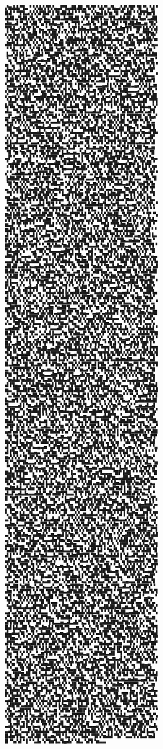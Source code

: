 ▞▆▟▟▞▜▃▝▝▞▟▞▞▛▞▄▃▛▜▄▟▉▟▉▃▜▞▛▝▟▞▚▞▙▃▞▟▚▜▛▝█▝▚▝▟▝▉▟▝▝▜▜▃▞▞▞▟▜▙▛▐▝▊▟▉▟▟▝▝▝▜▃▝▞▅▟▐▞▆▝▉▝▚▟▉▝▝▟▜▜▅▜▟▟▊▃▜▟▊▞▙▝▄▞▙▃▚▟▉▃▙▟█▟▊▝▞▛▐▟█▜▚▃▜▜▃▟▟▟▊▟▃▜▄▞▃▟█▟▅▃▟▝▚▟▝▟▊▝▄▜▜▟▄▃▅▝▚▝▜▜▝▃▟▞▙▝▐▟▊▝█▟▝▝▊▟█▟▆▃▅▝▉▞▜▜▟▃▞▟▞▛▐▞▚▃▝▃▙▃▜▝▃▝▞▛▐▟▅▃▙▟▊▜▄▞▛▃▙▟▆▜▜▝▜▛▐▟▞▞▟▞▃▜▃▞▄▝▆▟▉▝▐▜▞▟█▞▝▝▞▝▛▝▐▝▞▝▅▝▜▜▟▃▚▝▅▞▝▃▄▝▚▞▜▛▇▞▝▞▛▟▚▜▄▜▛▞▜▞▄▝▟▜▝▃▝▟█▟▆▟▟▝▜▟▉▟▚▟▉▃▆▃▞▝▉▞▜▃▟▟█▞▅▟▇▜▟▃▟▞▙▝▞▃▜▝▜▞▅▟▉▝▉▜▜▞▞▞▚▜▛▟█▟▃▞▃▝▟▝█▟▉▝▛▝▝▞▄▃▝▝▟▃▝▞▃▝▞▝▊▞▙▟▊▝▅▜▚▃▛▃▟▟▆▞▝▜▞▟▞▝▛▟▚▝▚▃▅▞▃▃▝▞▅▝▐▃▞▟▐▟▐▃▝▟█▟▝▜▄▟█▜▃▝▝▜▃▞▟▜▃▟▆▟▝▜▅▞▙▟▚▟▜▝▟▟▇▜▟▟▇▝▄▝▊▝▟▃▅▟▛▃▄▃▆▜▙▝▐▃▛▞▜▟▚▟█▞▞▝▃▝▟▜▙▜▄▜▃▃▜▞▚▝▐▃▆▝▅▝▄▝▜▜▞▃▙▞▆▃▞▃▝▜▟▜▙▟▛▟▆▞▜▝▚▟▆▝▄▝▚▟▅▟▚▟█▝▊▞▜▝▚▜▝▟▅▞▃▟▟▟▟▝▛▝▊▟▛▟▐▃▟▝█▃▚▜▜▜▟▞▜▞▅▞▅▞▚▃▚▃▙▞▆▟▛▞▅▜▛▟▝▞▄▞▃▟▊▞▜▞▄▞▙▟▛▞▜▃▜▟▇▞▟▜▜▟▟▟▇▝▉▃▃▃▞▟▊▝▛▞▄▜▙▃▃▝▐▟▊▜▞▝▞▝▝▜▛▟▊▝▛▃▞▜▅▃▞▝▆▟█▟▚▞▃▟▊▜▝▝▆▟▆▞▃▝▆▜▛▟▆▜▚▟▇▃▟▞▆▜▄▞▆▝▇▟▉▞▅▛▐▝▊▝▐▜▅▜▅▝▃▃▄▟▐▝▞▟▚▟▉▃▄▞▞▟▐▃▆▞▅▟▚▜▟▟▚▟▆▝▄▞▅▜▅▞▄▜▝▞▆▞▞▝▟▃▆▝█▛▐▞▙▃▜▟█▃▃▃▞▝▄▜▚▝▞▃▄▞▞▝█▟▝▃▃▟▉▃▙▃▆▞▟▜▙▜▅▃▟▝▄▟▝▝▞▃▞▃▛▜▄▟▇▃▟▜▛▜▛▟▊▝▟▃▛▝█▜▜▃▞▜▜▝▊▞▃▜▛▟▛▞▞▝▞▜▙▞▟▛▐▜▃▟▐▟▐▜▝▝▆▃▙▟▊▝▜▜▙▜▙▝▅▟▄▃▆▝▃▞▝▟▜▜▝▝▉▃▙▟▊▝▉▜▞▝▞▜▝▝▐▝▚▜▙▟▄▜▃▜▟▃▄▝▞▟▃▝▜▞▟▛▐▟▄▞▆▜▚▃▝▝▜▞▆▟▆▝▇▜▃▃▟▃▛▝▅▃▅▝▝▟▜▟▞▃▟▞▃▟▜▃▛▃▄▟▐▜▅▟▊▟▚▝▛▜▟▝▝▟▟▜▜▞▞▟▞▝▉▟▆▜▝▞▅▟▐▜▝▜▛▛▇▝▄▜▄▞▜▃▛▞▛▞▞▜▄▟▆▃▚▞▃▃▙▜▄▟▅▃▆▞▚▟▚▝▊▝▅▝▇▞▞▟▊▝▅▜▛▝▚▜▞▃▜▟▚▃▞▝▞▞▚▜▅▟▃▟▃▃▄▝▚▞▝▟▝▟▄▜▃▟▚▟▞▝▉▞▞▟▞▜▅▃▜▝▅▟▉▜▝▜▄▝█▞▜▟▃▃▟▃▚▃▞▃▚▞▝▝▟▃▃▃▛▜▜▜▟▝▞▜▅▟▝▜▚▞▙▟▄▞▅▃▟▜▙▞▞▞▜▃▟▝▜▞▜▛▇▝█▟▝▟▊▞▝▃▟▝▉▃▅▝▆▞▅▜▅▝▐▟▝▃▞▟▜▞▝▞▃▟▛▟▐▃▟▃▃▟▝▃▃▞▛▜▞▜▃▞▚▃▞▞▆▃▅▝▉▝▃▜▜▝▟▜▜▝▊▜▚▟▉▃▄▃▙▞▟▟▜▟▄▝█▃▛▜▜▝▆▛▇▟▟▜▅▃▜▃▛▝▃▝▟▃▆▃▅▞▆▝▅▝▚▜▟▝▞▟▇▝▆▃▅▝▊▝▆▝▆▞▜▃▛▝█▞▛▟▅▛▐▃▙▃▅▃▚▟▃▞▅▝▚▜▙▟▝▛▇▜▃▟▊▝▞▞▚▝▉▃▛▝▃▃▝▝▟▝▝▝▞▟▜▜▛▝▛▃▄▃▙▝▐▝█▝▊▞▄▟▜▟▇▜▛▟▇▃▛▞▆▞▞▝▅▃▝▃▟▟▛▃▆▜▅▝▄▃▞▃▃▟▇▝▉▟▆▛▇▞▃▝▟▟▆▜▚▟▆▜▙▃▃▞▅▟▚▝▛▟▉▝▝▝▊▜▄▜▞▃▚▞▛▞▅▟▄▝▊▜▄▃▃▛▇▟█▞▝▞▜▃▝▝█▞▛▃▙▜▛▝▄▛▐▟▝▞▛▞▝▃▟▟▆▃▟▞▆▜▜▜▟▜▄▟▝▃▃▞▞▃▞▃▝▃▜▞▙▝▟▜▙▟▞▝▉▜▄▜▙▞▄▝▛▝▐▟▇▟▛▟▄▞▃▟▜▝▇▛▐▞▅▃▝▝▛▞▜▟▛▃▃▞▆▜▅▟█▞▆▃▜▟▐▞▃▃▝▜▙▝▊▝▇▝▆▝▞▞▚▟▜▞▛▝▛▟█▃▆▝▟▝▅▜▟▝▆▃▆▞▞▟▝▞▚▟▟▃▄▛▇▝▅▟▜▞▙▃▝▞▟▜▞▞▄▃▆▞▙▞▙▃▅▟▃▝▃▛▐▞▃▝▟▞▟▝▟▞▃▃▚▃▃▝▆▞▃▞▝▟▜▝▛▝▜▝▝▝▛▟▟▝▉▟▜▟▛▞▅▝▐▃▟▜▜▟▆▝▛▃▆▞▅▟▐▟▇▟▛▜▃▜▜▝▟▞▚▝▜▜▙▟▆▞▙▛▇▜▚▜▙▜▝▟▅▃▄▝▊▝▞▞▚▟▊▞▙▟▝▜▜▞▞▟▃▞▅▟▞▞▝▟▐▜▃▝▇▟▆▝▆▝▝▃▃▟▟▝▉▜▝▝▄▃▟▞▆▝▛▜▟▟▇▟▅▜▄▞▅▜▃▃▚▃▄▞▛▃▚▜▚▝▜▞▛▞▛▃▙▝▆▞▙▝▇▞▜▜▜▝▟▛▐▝▟▟▝▜▜▃▝▜▝▞▞▃▟▜▞▜▃▟▚▞▞▜▝▝▆▟▐▟▊▟▅▝▄▟▟▟▛▟▊▝▇▟▅▃▛▜▛▟▟▝▚▞▞▞▞▟▇▟█▃▜▞▛▃▟▃▝▝▛▝▚▞▛▞▚▜▃▟▆▟▚▜▚▟▆▝▝▞▄▜▄▜▄▃▅▞▄▞▞▜▟▝▊▝▟▟▜▃▞▟▐▞▝▟▚▜▟▃▆▃▛▝▛▝▛▝▝▃▃▃▛▜▟▝▝▞▆▛▐▞▛▞▄▝▝▃▃▝▜▟▝▜▜▟▇▟▇▞▟▝▚▝▉▝▇▟▜▝▐▃▅▟▇▞▞▞▚▃▄▝▅▞▄▛▐▜▞▛▇▝▐▝▞▃▜▟▄▝▇▃▞▟▄▟▞▃▝▟█▝▝▟▝▝▆▝▟▞▚▟▐▝▄▟▆▝█▝▝▞▚▞▚▞▝▟█▜▄▜▞▞▙▝▛▟▞▞▟▟▛▃▄▜▚▟▐▃▛▞▞▟▝▜▞▃▞▜▞▝▃▟▆▃▟▜▝▃▛▟▐▟█▝▊▜▟▜▛▝▞▟▞▜▙▃▅▟▅▞▜▟▆▝▇▛▐▟█▟▟▝▇▜▝▝▃▜▞▟▅▞▆▟▝▟█▟▝▜▃▃▙▝▅▟▐▝▚▟▉▃▄▝▚▃▜▞▜▜▝▜▟▃▟▞▚▝▝▃▞▜▛▞▜▃▃▃▄▟▇▜▝▜▝▝▚▟▝▝▆▝▚▟▜▞▝▝▆▟▇▞▞▞▛▝█▟▇▟▜▝▃▃▄▝▊▃▞▝▚▝▊▟▇▜▝▛▐▜▙▃▜▟▝▃▄▜▛▟▝▟▐▟▟▞▙▟▞▃▙▞▄▃▃▃▛▟▜▃▚▃▆▟▛▝▜▝▐▝▛▟▆▟▃▝▇▟▇▞▜▝▛▟▟▞▄▞▝▜▙▛▐▟▜▝▇▝▞▞▙▟▊▟▊▃▟▜▚▃▄▟▄▜▜▜▞▝▅▞▝▞▙▝▆▟▉▝▅▟▞▝▇▃▙▟▅▟▚▃▛▝█▜▞▃▚▟▉▟▉▃▚▜▜▜▄▝▊▃▚▟▅▞▅▝▉▃▝▃▆▝▟▃▝▟█▜▄▞▃▝▚▟▄▟▉▝▊▞▟▟▜▟▊▞▟▟█▝▛▃▞▟▛▞▅▟▉▃▛▜▛▃▜▜▚▟▟▟▜▝▃▃▝▞▛▟▇▞▅▜▄▟▅▜▅▞▛▜▅▟▐▃▃▝▞▝▐▝▝▛▇▜▙▟▅▝▄▝▞▟▝▞▛▞▝▟▟▝▟▟▇▟▃▜▞▜▃▟█▟▝▛▇▜▙▝▛▞▅▝▞▝▃▟▃▟▝▜▚▃▟▞▚▞▜▝▝▃▞▟▇▝▃▜▚▜▃▝▃▃▟▞▆▝▐▝▇▃▜▟█▞▅▜▚▝▊▝▉▟▞▝▃▝▚▟▃▞▟▟▐▞▄▟▉▟▇▟▝▜▃▟▞▃▞▞▚▃▄▟▞▝▃▝▚▟█▜▄▟▝▟▚▞▚▞▞▝▚▝▞▝▟▝▆▞▟▟▛▞▞▞▟▛▇▜▃▜▛▟█▜▅▟█▞▚▝▊▟▅▝▆▟▞▜▄▟▊▝▝▞▅▟▚▝▚▞▄▟▞▟▅▃▙▞▅▞▃▝▉▝▉▝▄▟▞▝▟▞▅▜▃▃▝▝▊▜▞▝▃▝▄▟▇▜▜▝▞▜▃▜▚▞▄▟▆▝▅▟▉▜▃▃▝▟▊▞▛▝▆▝▚▝▉▟▃▝▜▜▞▜▟▃▜▜▚▟▜▞▅▝▊▟▐▜▅▃▞▟▞▟▊▃▄▟▊▜▛▝▊▟▄▃▝▃▄▞▃▟▟▟▜▝▉▝▊▜▝▟▆▞▅▟█▞▚▜▙▃▚▟▜▜▜▟▛▟▝▞▞▟▄▟▚▝▇▞▞▞▃▃▛▟█▞▟▟▃▃▝▞▙▞▃▞▜▝▟▟▚▞▃▝▇▛▇▃▚▜▃▃▝▞▆▟▄▞▆▃▞▜▄▝▚▝▟▜▞▃▚▜▅▃▚▃▃▝▝▞▞▃▜▝▃▃▚▃▄▟▅▛▐▟▛▝▅▝▝▜▝▃▃▟▛▝▐▃▞▜▄▟▜▞▜▟▝▟▚▞▙▞▟▃▙▝▃▝▅▟▟▟▟▝▉▟▜▝▃▝▆▝▛▃▝▃▚▟▐▃▃▞▆▝▛▟▅▃▛▝▆▝▄▞▛▝▞▟▄▝▟▞▞▃▝▟▟▟▞▛▇▟▊▝▜▝▄▜▝▝▃▞▃▜▄▜▝▝▃▝▚▟▅▜▞▟▉▝▛▞▞▃▝▞▙▝▅▃▄▞▚▜▚▛▐▜▟▝▉▞▃▟▉▝▟▜▞▟▜▝▛▝▜▝▇▟▚▜▞▟▉▃▚▞▞▜▜▃▝▝▊▟▝▞▜▃▟▜▟▝█▛▐▝▜▛▐▞▅▜▞▜▞▝▇▟▉▃▅▟▛▃▜▜▙▟▟▞▟▃▚▟▞▝▜▜▝▜▄▜▝▃▞▝▞▃▜▟▐▜▜▜▟▝▚▃▙▟▊▝▞▜▟▝▉▜▛▜▅▞▆▃▄▜▙▟▃▜▄▝█▜▜▞▙▜▛▞▞▟▜▞▚▜▚▜▙▜▚▝▉▜▄▜▜▃▚▟▞▞▃▜▃▟▐▃▛▞▝▃▝▟▞▃▙▟▃▝▟▟▜▃▆▟▅▟▇▃▃▟▆▃▚▟▉▃▙▟▞▝█▝▉▃▆▞▜▝▟▜▅▞▆▝▜▞▞▟▜▜▚▟▐▜▙▝▃▟▟▞▝▜▅▞▜▝▄▝▉▜▜▃▝▟▜▜▜▜▛▞▟▝▄▃▅▃▝▞▝▟▟▟▞▝▅▃▞▟▛▝▜▜▟▃▜▝▅▜▞▟▃▛▇▃▝▝▇▛▇▝▜▃▙▝▇▝▟▜▙▃▃▟▆▜▙▛▐▜▃▃▟▞▆▃▛▞▃▝▞▟▞▝▅▜▞▞▞▞▜▟▜▜▙▝▅▟▟▞▅▟▆▟▝▃▜▃▆▞▙▟▟▃▟▜▞▞▃▟▐▝▚▟▉▃▛▃▞▃▝▃▚▃▄▟▃▟▉▜▟▟▐▜▄▃▚▞▝▟▟▛▇▟▆▟▐▝▜▞▃▜▜▃▟▝▄▜▄▟▟▜▃▞▝▞▛▃▃▝▝▟▊▞▅▟▆▟▆▃▝▜▙▟▉▛▇▞▙▞▜▞▙▜▛▜▄▟▉▟█▟▛▝▟▞▟▝▛▜▟▟▄▃▝▞▅▞▙▝▞▝▉▟▟▝▃▜▟▞▄▞▆▟█▞▅▟▜▞▆▃▟▝▞▞▅▟▄▛▐▝▟▞▅▟▛▝▟▜▅▞▝▝▚▞▄▟▆▜▚▜▙▃▆▜▝▟▊▝▅▝▚▃▞▝█▜▃▝▞▜▄▃▛▞▛▝▐▝▉▞▚▝▟▝▞▞▙▃▞▝▄▟▅▟▇▟▊▜▃▃▃▟▐▝▆▃▟▟▜▞▅▟▜▃▚▜▟▜▝▜▙▜▃▟▜▃▚▝▞▞▆▞▚▃▞▞▝▃▅▃▟▃▟▜▟▜▃▞▚▝▆▟█▟▐▜▝▟▃▜▅▟▄▃▟▞▞▟▛▃▆▟▅▜▙▞▛▝▝▝█▟▇▝▊▜▜▞▜▞▜▜▜▟▃▞▝▟▄▃▜▝▝▞▟▞▝▃▆▝▊▝▜▃▅▃▞▜▃▃▟▟▛▜▄▝▃▃▟▞▜▟▇▃▟▛▇▟▞▝▆▞▜▟█▝▚▃▆▝▅▜▚▝▝▜▚▝▅▃▜▞▙▟▄▝▜▜▄▝▝▟▇▟▇▟▝▃▄▝▞▜▙▟▜▛▐▞▟▝▞▃▙▝▃▟▃▜▚▞▆▝▚▜▃▞▟▞▄▜▛▟▞▝▟▝█▟▝▝▜▝▅▝▟▝▅▞▃▞▄▟▚▟▚▜▄▜▅▝▜▜▟▛▇▟▟▜▚▞▝▟▃▜▙▃▜▟▅▝▊▞▛▟▐▝▟▟█▃▅▟▊▞▛▟▇▝▇▝▇▝▚▟▆▃▛▞▞▜▅▃▝▃▆▃▄▞▝▟▜▞▄▞▄▜▜▝▝▛▇▝▐▜▄▝▉▜▞▝█▃▛▛▇▞▅▟▐▃▚▃▞▜▞▟█▞▅▜▙▞▃▞▚▟▛▝▞▃▝▟▊▟▞▃▜▞▅▝▝▟▞▜▞▜▙▞▜▟▟▝▄▞▅▜▛▟▚▃▄▃▅▝▃▛▇▜▄▟▝▟▞▜▃▟▇▜▟▞▙▟▅▜▞▃▝▃▅▃▚▜▃▝▝▝▄▟▐▜▅▝▚▝█▃▄▃▝▃▅▜▅▝▞▃▞▃▄▝▐▞▛▟▝▝▆▝▝▟▜▃▜▜▟▝▐▃▚▝▐▝▝▝▅▞▞▞▞▝▊▟▛▞▆▃▛▞▜▜▄▃▆▜▃▟▜▜▚▞▟▝▄▝▉▜▝▞▃▝▞▝▚▞▆▞▞▜▅▞▜▝▚▞▛▜▙▃▃▞▟▞▜▜▃▃▟▜▚▛▐▜▝▜▙▟▃▜▛▜▝▞▄▜▜▞▝▟▐▃▜▜▝▟▃▝▅▝▚▞▛▟▇▞▟▞▅▃▄▞▚▟▃▝█▜▄▝▊▃▄▝▆▃▅▞▃▟▅▟▄▝▐▃▙▝▄▟▝▞▆▜▚▛▇▟▄▜▜▜▅▝▚▝▝▝█▞▄▜▞▟▆▝▐▃▝▜▚▞▛▃▆▜▃▃▃▝▉▛▐▟▉▝▝▝▛▞▙▝▉▟█▜▞▜▟▃▃▝▊▞▛▟▞▃▛▝▐▞▃▟▃▝█▟▝▜▟▝▆▟▟▛▇▃▄▟█▟▅▜▙▞▃▞▆▃▜▞▚▝▜▜▃▞▟▞▆▟▐▃▙▝▆▃▞▟▟▝▞▝▞▟▊▃▅▟▛▞▝▟▅▟▊▜▛▞▆▟▜▞▚▃▅▟▇▟▟▃▞▟▅▝▆▜▞▝▚▜▛▟▚▜▃▜▅▞▅▛▐▞▞▝▚▞▅▛▇▟▐▝▉▝▅▃▚▃▛▝▟▃▛▃▟▃▙▃▃▟▟▞▚▟▚▟▇▜▜▃▃▜▝▛▐▜▞▃▛▃▄▜▃▛▇▝▟▟▉▟▜▞▅▃▚▝▊▝▇▜▝▃▆▝▅▟▐▜▄▝▅▞▚▝▐▃▅▟▚▞▃▟▅▜▄▟▞▞▙▃▞▝▃▝▜▜▟▞▄▃▚▜▚▃▄▝▄▟▜▞▟▞▜▃▛▜▃▃▛▃▟▞▜▃▝▜▄▜▞▟▞▟▊▜▙▃▛▜▅▜▅▝▚▝▄▃▙▟▞▃▞▜▅▝▝▞▜▞▅▜▝▜▟▜▅▞▛▃▙▝█▞▛▟▉▝▞▟▜▃▆▃▛▃▙▟▉▜▜▝▄▜▛▜▙▝▚▝▅▛▐▟▃▞▙▃▞▜▚▝▝▝▝▃▛▃▄▞▞▃▆▃▟▃▞▃▜▝▜▞▝▟▐▝▆▛▇▃▟▜▝▞▛▃▜▝▜▟█▞▚▞▙▝▛▟▃▟▄▟▝▃▟▝▞▞▟▞▜▜▅▝▐▜▃▛▇▟▃▃▞▞▚▝▜▜▟▝▄▞▄▟▆▞▃▃▛▜▛▃▄▜▜▟▅▜▚▟▐▞▆▝▟▞▙▟▚▝▟▃▅▝▞▟▆▝▐▟▞▞▄▟▜▜▙▃▚▝▛▝█▃▞▝█▜▄▃▞▟▜▝▇▝▜▟▃▜▚▞▞▞▙▟█▝▜▞▟▝▛▝▞▞▃▟▅▝█▟▊▃▛▜▃▜▝▟▉▟▅▃▚▟▆▟▞▃▆▃▅▟▐▞▆▞▚▝▅▝▚▞▄▛▐▝▆▝▝▞▃▟▉▜▟▞▞▟▊▟▟▃▚▝▜▞▆▝▐▟▃▞▜▃▃▟▅▜▅▞▅▞▃▃▜▃▞▞▙▝▟▝▜▜▝▞▟▟▊▟▞▞▝▟▃▜▚▟▅▞▆▃▄▝▛▟▛▝▅▞▄▝▟▟▃▝▇▛▇▃▃▝▝▟█▃▙▜▝▃▚▝▐▜▛▟▟▃▟▞▅▞▆▜▚▟▉▛▐▛▇▟▛▃▙▝▉▟▆▜▟▟▃▃▅▜▄▜▝▟▟▛▐▟▝▝▆▞▙▝▊▝▝▃▜▞▟▟▉▝▊▟▐▝▝▝▄▛▇▃▙▞▆▟▃▃▙▞▜▃▜▟▆▛▇▜▜▝▇▟▅▞▅▟▟▟▐▝▟▃▟▜▄▟▞▝▅▟▄▛▇▝▉▃▆▞▞▜▅▛▇▃▞▞▝▝▟▝▛▞▝▟▃▞▟▝▊▟▛▃▝▜▄▝▄▜▄▃▆▟▟▝▇▝▆▞▟▜▅▝▛▜▄▜▝▞▃▞▄▜▚▃▅▃▙▃▚▝▅▃▅▞▚▞▆▝█▞▝▃▙▝▞▞▟▝▟▝▞▃▛▛▐▜▅▞▆▞▛▃▜▞▆▃▞▝▚▃▙▝▃▟▅▝▚▝▄▜▃▜▛▟█▜▙▃▅▝█▟▜▜▞▞▜▃▄▟▚▃▙▝▇▞▚▟▝▜▝▝▉▃▆▞▆▝▝▜▛▟▅▟▐▝▚▟▛▛▐▟▆▃▃▜▃▝▚▞▛▞▛▃▅▟▛▝▃▞▅▝▐▝▞▝▆▃▚▃▅▝▅▞▝▞▅▜▜▝▚▃▚▞▆▟▃▞▜▞▃▞▝▃▄▃▃▜▛▟▟▃▜▜▚▟▇▝▅▜▙▃▚▞▚▃▃▞▃▞▚▝▆▜▜▛▇▝▆▃▛▞▜▃▙▝▜▜▃▟▃▞▛▟▛▜▛▞▝▟▆▝▝▟▛▜▜▝▞▝▉▝█▜▟▜▅▃▟▛▇▟▉▞▚▟▛▟█▟▛▜▝▝█▃▄▞▟▟▃▜▙▞▙▜▄▜▝▝█▞▞▛▇▜▛▞▙▟▉▝▞▜▃▜▅▝█▟▞▝▚▞▝▝█▝▉▝▅▜▄▜▞▜▃▟▝▃▄▃▝▝▛▞▆▞▞▝▞▞▛▝▉▝▊▃▃▝▜▝▝▃▆▟▇▞▃▝▛▟▚▝▜▜▙▞▟▃▚▟▛▃▃▝▉▞▃▝▆▜▙▟▃▟▃▟▛▜▙▛▐▝▛▝▞▜▙▟▚▝▐▞▆▜▛▝▄▟█▟▉▟▉▃▆▃▙▝▉▟▞▜▛▞▃▞▃▞▅▞▚▞▝▞▟▃▃▝▞▟▄▜▛▝▚▟▇▟▞▟▟▃▆▝▝▝▟▝▇▟█▃▄▟▆▞▟▝▄▝▚▞▚▝▛▞▚▜▝▟▜▃▛▜▅▃▝▛▇▟▉▞▝▝▛▟▞▝▇▟▜▝▉▟▟▝▞▞▜▞▛▞▃▝▅▃▆▟▜▜▙▜▛▝▛▝▚▟▝▝▐▜▃▃▅▃▟▃▟▞▚▃▜▝▊▞▄▟▟▟█▜▅▛▇▞▅▛▐▞▝▜▄▝█▟▐▟▄▟▉▝▆▞▚▟▆▟▟▝█▜▞▜▃▃▆▃▚▃▚▃▜▝▚▟▉▃▚▟▊▟▆▟▟▞▝▝▅▜▜▟▃▟▄▞▆▝▃▜▝▃▙▟█▞▚▃▅▃▟▜▞▜▙▝▞▞▛▃▙▜▛▝▇▜▄▝▄▜▞▟▞▞▛▛▇▟▜▜▅▃▚▝▝▃▚▜▚▟▃▞▟▞▄▝▜▟▜▃▝▝█▃▞▃▅▝▞▜▙▝▜▛▇▝▐▜▚▜▅▟▜▝▛▟▜▜▄▃▆▜▄▟▊▟▚▜▚▟▛▞▜▟▚▝▊▝▊▟▉▞▝▝▆▟▄▟▚▟▅▝▝▜▚▝▐▟▆▛▇▛▐▞▆▃▛▝▜▟▊▜▝▟▐▞▙▟▉▞▛▃▆▝▐▃▚▝▃▝▜▝▟▞▅▟▐▛▐▜▛▟▞▞▝▞▃▜▃▜▅▝▜▝▞▝▞▃▝▃▆▜▜▞▛▃▝▃▙▝█▟▅▃▄▝▟▛▇▟▃▟▊▝▜▝▚▟▛▟▞▞▜▞▙▞▝▃▜▟▄▞▚▝▜▜▜▞▃▃▃▝▇▝▐▜▝▞▝▃▞▞▅▃▅▞▙▃▆▃▟▝▄▞▙▟▜▞▅▜▟▞▜▞▅▝▇▞▞▟▞▃▛▟▅▟▉▞▛▝▞▞▛▝▇▜▟▝▜▜▞▃▄▜▄▟▐▞▜▞▝▃▝▜▄▃▄▝▝▝▝▃▆▝▊▝█▃▚▝▆▟▇▜▟▟▅▝▇▃▄▜▞▜▅▟▛▜▃▝▉▟▜▝▞▟▟▃▞▃▟▜▜▟▃▜▄▝█▛▇▟▉▝▜▝▄▟▃▟▚▝▃▞▞▜▛▃▜▃▝▃▙▜▚▝█▞▙▝▉▜▟▝▛▟▃▃▜▜▟▟▚▝▆▛▐▜▃▜▞▝▛▝▐▃▅▜▜▝█▝▚▟█▜▙▃▝▟▝▜▚▞▄▜▟▃▅▃▅▟▅▃▄▟▜▃▜▟▄▝▟▃▆▟▛▜▜▃▛▃▜▜▃▟▞▞▝▟█▝▇▟▞▜▜▃▃▝▞▝▅▟▆▞▜▜▛▜▃▞▝▃▆▞▜▟▅▞▙▟▃▝▉▃▛▜▄▞▜▝▜▞▃▞▛▟█▃▚▟▚▝▜▝█▟▇▟▝▝▝▜▃▝▐▞▛▃▟▃▛▞▙▟▟▝▄▝▝▟▉▃▞▝▃▜▅▞▄▝▜▝▝▞▛▞▚▃▟▜▄▞▚▝█▃▜▛▐▜▟▝▚▛▇▃▙▃▟▛▇▝▉▝▇▜▞▞▟▃▚▜▃▟▐▃▅▟▄▜▙▟▊▝▆▝▇▝▞▞▞▛▐▟▊▟▃▟▐▜▚▃▙▃▝▟█▜▛▃▟▟▊▝▞▞▃▜▚▟▐▞▅▟▛▝▐▟▃▛▐▜▄▝▉▟▟▜▙▃▝▜▚▝▛▃▆▟▟▜▃▞▙▝▃▟█▜▜▝▅▟▝▃▚▃▆▝▟▜▙▜▛▟▉▛▐▞▞▃▙▜▅▞▞▜▚▝▚▃▆▛▇▞▄▞▝▝▞▟▛▃▟▞▟▝▅▃▟▛▐▃▅▜▝▃▅▃▟▜▜▜▚▝▐▝▃▞▟▝▜▝▇▟▟▃▄▟▞▝▆▝▜▞▚▝▉▝▜▞▃▜▞▟▚▛▇▞▟▜▄▝▄▝▟▝▇▟▜▞▃▝▄▃▞▞▄▜▜▝▉▟▛▜▝▜▄▞▙▞▛▝▃▟▞▜▚▟▐▃▚▃▄▝▛▝▞▃▟▜▄▃▛▟▚▜▅▜▃▃▄▜▞▝▄▝▅▝▜▜▞▟▛▟▛▞▚▃▙▃▟▞▆▝▃▃▛▞▆▟▟▟▞▜▄▟▃▟▜▟▆▞▟▟▇▟▉▞▞▃▜▜▝▞▆▝▃▟▊▞▜▟▐▃▄▝▉▟▅▜▜▃▝▃▛▟▉▝▉▃▅▞▜▝▐▃▝▞▝▜▟▞▝▜▛▞▅▟▟▝▜▞▝▃▃▜▚▜▃▞▅▟▉▝▚▞▟▝▐▝▝▃▙▝▞▜▅▜▃▜▄▟▞▝▟▃▝▟▜▝▅▃▃
